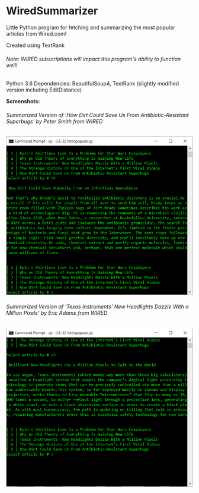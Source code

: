 # WiredSummarizer
Little Python program for fetching and summarizing the most popular articles from Wired.com!

Created using TextRank

###### Note: WIRED subscriptions will impact this program's ability to function well!

Python 3.6
Dependencies: BeautifulSoup4, TextRank (slightly modified version including EditDistance)

**Screenshots:**



###### Summarized Version of 'How Dirt Could Save Us From Antibiotic-Resistant Superbugs' by Peter Smith from WIRED
![alt text](screenshots/ex2.PNG "Summary")

###### Summarized Version of 'Texas Instruments' New Headlights Dazzle With a Million Pixels' by Eric Adams from WIRED
![alt text](screenshots/ex1.PNG "Summary")

